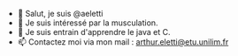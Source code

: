 - 👋 Salut, je suis @aeletti
- 👀 Je suis intéressé par la musculation.
- 🌱 Je suis entrain d'apprendre le java et C.
- 📫 Contactez moi via mon mail : arthur.eletti@etu.unilim.fr
  
<!---
aeletti/aeletti is a ✨ special ✨ repository because its `README.md` (this file) appears on your GitHub profile.
You can click the Preview link to take a look at your changes.
--->
